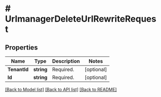 # # UrlmanagerDeleteUrlRewriteRequest


## Properties 


Name | Type | Description | Notes
------------ | ------------- | ------------- | -------------
**TenantId**| **string** | Required.  | [optional]
**Id**| **string** | Required.  | [optional]


[[Back to Model list]](../../README.md#models) [[Back to API list]](../../README.md#endpoints) [[Back to README]](../../README.md)

